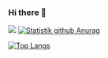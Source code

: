 ### Hi there 👋

<!--
**asewoii/asewoii** is a ✨ _special_ ✨ repository because its `README.md` (this file) appears on your GitHub profile.

Here are some ideas to get you started:

- 🔭 I’m currently working on ...
- 🌱 I’m currently learning ...
- 👯 I’m looking to collaborate on ...
- 🤔 I’m looking for help with ...
- 💬 Ask me about ...
- 📫 How to reach me: ...
- 😄 Pronouns: ...
- ⚡ Fun fact: ...
-->
![](https://img.shields.io/badge/Code-React-informational?style=flat&logo=react&color=61DAFB)
[![Statistik github Anurag](https://github-readme-stats.vercel.app/api?username=asewoii)](https://github.com/asewoii)

[![Top Langs](https://github-readme-stats.vercel.app/api/top-langs/?username=asewoii&layout=compact)](https://github.com/asewoii)



